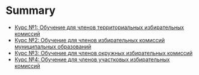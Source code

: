 # Summary

* [Курс №1: Обучение для членов территориальных избирательных комиссий](kurs-1-obuchenie-dlya-chlenov-territorialnih-izbiratelnih-komissii.md)
* [Курс №2: Обучение для членов избирательных комиссий муниципальных образований](kurs-2-obuchenie-dlya-chlenov-izbiratelnih-komissii-munitsipalnih-obrazovanii.md)
* [Курс №3: Обучение для членов окружных избирательных комиссий](kurs-3-obuchenie-dlya-chlenov-okruzhnih-izbiratelnih-komissii.md)
* [Курс №4: Обучение для членов участковых избирательных комиссий](kurs-4-obuchenie-dlya-chlenov-uchastkovih-izbiratelnih-komissii.md)



